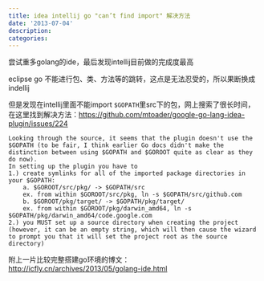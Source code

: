 ```yaml
---
title: idea intellij go "can’t find import" 解决方法
date: '2013-07-04'
description:
categories:
---
```



尝试重多golang的ide，最后发现intellij目前做的完成度最高

eclipse go 不能进行包、类、方法等的跳转，这点是无法忍受的，所以果断换成indellij

但是发现在intellij里面不能import `$GOPATH`里src下的包，网上搜索了很长时间，
在这里找到解决方法：<https://github.com/mtoader/google-go-lang-idea-plugin/issues/224>

>
	Looking through the source, it seems that the plugin doesn't use the $GOPATH (to be fair, I think earlier Go docs didn't make the distinction between using $GOPATH and $GOROOT quite as clear as they do now).
	In setting up the plugin you have to 
	1.) create symlinks for all of the imported package directories in your $GOPATH:
		a. $GOROOT/src/pkg/ -> $GOPATH/src
		ex. from within $GOROOT/src/pkg, ln -s $GOPATH/src/github.com
		b. $GOROOT/pkg/target/ -> $GOPATH/pkg/target/
		ex. from within $GOROOT/pkg/darwin_amd64, ln -s $GOPATH/pkg/darwin_amd64/code.google.com
	2.) you MUST set up a source directory when creating the project (however, it can be an empty string, which will then cause the wizard to prompt you that it will set the project root as the source directory)

附上一片比较完整搭建go环境的博文：
<http://icfly.cn/archives/2013/05/golang-ide.html>
